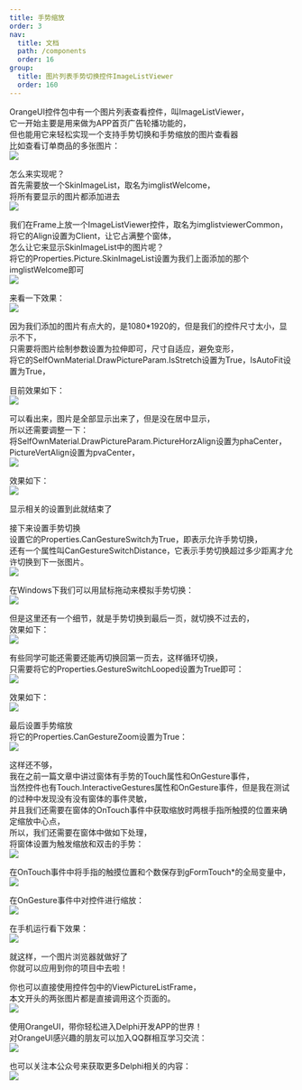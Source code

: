 ```yaml
---
title: 手势缩放
order: 3
nav:
  title: 文档
  path: /components
  order: 16
group:
  title: 图片列表手势切换控件ImageListViewer
  order: 160
---
```



OrangeUI控件包中有一个图片列表查看控件，叫ImageListViewer，  
它一开始主要是用来做为APP首页广告轮播功能的，  
但也能用它来轻松实现一个支持手势切换和手势缩放的图片查看器  
比如查看订单商品的多张图片：  
![](http://www.orangeui.cn:8080/wordpress/wp-content/uploads/2022/10/imagelistviewer-android.gif)




怎么来实现呢？  
首先需要放一个SkinImageList，取名为imglistWelcome，  
将所有要显示的图片都添加进去  
![](http://www.orangeui.cn:8080/wordpress/wp-content/uploads/2022/10/word-image.png)



我们在Frame上放一个ImageListViewer控件，取名为imglistviewerCommon，  
将它的Align设置为Client，让它占满整个窗体，  
怎么让它来显示SkinImageList中的图片呢？  
将它的Properties.Picture.SkinImageList设置为我们上面添加的那个imglistWelcome即可  
![](http://www.orangeui.cn:8080/wordpress/wp-content/uploads/2022/10/word-image-1.png)

来看一下效果：  
![](http://www.orangeui.cn:8080/wordpress/wp-content/uploads/2022/10/word-image-2.png)

因为我们添加的图片有点大的，是1080*1920的，但是我们的控件尺寸太小，显示不下，  
只需要将图片绘制参数设置为拉伸即可，尺寸自适应，避免变形，  
将它的SelfOwnMaterial.DrawPictureParam.IsStretch设置为True，IsAutoFit设置为True，  

目前效果如下：  
![](http://www.orangeui.cn:8080/wordpress/wp-content/uploads/2022/10/word-image-3.png)

可以看出来，图片是全部显示出来了，但是没在居中显示，  
所以还需要调整一下：  
将SelfOwnMaterial.DrawPictureParam.PictureHorzAlign设置为phaCenter，  
PictureVertAlign设置为pvaCenter，  
![](http://www.orangeui.cn:8080/wordpress/wp-content/uploads/2022/10/word-image-4.png)

效果如下：  
![](http://www.orangeui.cn:8080/wordpress/wp-content/uploads/2022/10/word-image-5.png)

显示相关的设置到此就结束了  




接下来设置手势切换  
设置它的Properties.CanGestureSwitch为True，即表示允许手势切换，  
还有一个属性叫CanGestureSwitchDistance，它表示手势切换超过多少距离才允许切换到下一张图片。  
![](http://www.orangeui.cn:8080/wordpress/wp-content/uploads/2022/10/word-image-6.png)

在Windows下我们可以用鼠标拖动来模拟手势切换：  
![](http://www.orangeui.cn:8080/wordpress/wp-content/uploads/2022/10/imagelistviewer-windows.gif)

但是这里还有一个细节，就是手势切换到最后一页，就切换不过去的，  
效果如下：  
![](http://www.orangeui.cn:8080/wordpress/wp-content/uploads/2022/10/imagelistviewer-windows-1.gif)

有些同学可能还需要还能再切换回第一页去，这样循环切换，  
只需要将它的Properties.GestureSwitchLooped设置为True即可：  
![](http://www.orangeui.cn:8080/wordpress/wp-content/uploads/2022/10/word-image-7.png)

效果如下：  
![](http://www.orangeui.cn:8080/wordpress/wp-content/uploads/2022/10/imagelistviewer-windows-2.gif)





最后设置手势缩放  
将它的Properties.CanGestureZoom设置为True：  
![](http://www.orangeui.cn:8080/wordpress/wp-content/uploads/2022/10/word-image-8.png)

这样还不够，  
我在之前一篇文章中讲过窗体有手势的Touch属性和OnGesture事件，  
当然控件也有Touch.InteractiveGestures属性和OnGesture事件，但是我在测试的过种中发现没有没有窗体的事件灵敏，  
并且我们还需要在窗体的OnTouch事件中获取缩放时两根手指所触摸的位置来确定缩放中心点，  
所以，我们还需要在窗体中做如下处理，  
将窗体设置为触发缩放和双击的手势：  
![](http://www.orangeui.cn:8080/wordpress/wp-content/uploads/2022/10/word-image-9.png)

在OnTouch事件中将手指的触摸位置和个数保存到gFormTouch*的全局变量中，  
![](http://www.orangeui.cn:8080/wordpress/wp-content/uploads/2022/10/word-image-10.png)

在OnGesture事件中对控件进行缩放：  
![](http://www.orangeui.cn:8080/wordpress/wp-content/uploads/2022/10/word-image-11.png)

在手机运行看下效果：  
![](http://www.orangeui.cn:8080/wordpress/wp-content/uploads/2022/10/word-image-12.png)


就这样，一个图片浏览器就做好了  
你就可以应用到你的项目中去啦！  
  
你也可以直接使用控件包中的ViewPictureListFrame，  
本文开头的两张图片都是直接调用这个页面的。  
![](http://www.orangeui.cn:8080/wordpress/wp-content/uploads/2022/10/word-image-13.png)


使用OrangeUI，带你轻松进入Delphi开发APP的世界！  
对OrangeUI感兴趣的朋友可以加入QQ群相互学习交流：  
![](http://www.orangeui.cn:8080/wordpress/wp-content/uploads/2022/10/img_256.jpeg)


也可以关注本公众号来获取更多Delphi相关的内容：  
![](http://www.orangeui.cn:8080/wordpress/wp-content/uploads/2022/10/img_256-1.jpeg)





